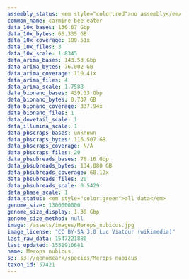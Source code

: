 ```yaml
---
assembly_status: <em style="color:red">no assembly</em>
common_name: carmine bee-eater
data_10x_bases: 130.67 Gbp
data_10x_bytes: 66.335 GB
data_10x_coverage: 100.51x
data_10x_files: 3
data_10x_scale: 1.8345
data_arima_bases: 143.53 Gbp
data_arima_bytes: 76.002 GB
data_arima_coverage: 110.41x
data_arima_files: 4
data_arima_scale: 1.7588
data_bionano_bases: 439.33 Gbp
data_bionano_bytes: 0.737 GB
data_bionano_coverage: 337.94x
data_bionano_files: 1
data_dovetail_scale: 1
data_illumina_scale: 1
data_pbscraps_bases: unknown
data_pbscraps_bytes: 116.507 GB
data_pbscraps_coverage: N/A
data_pbscraps_files: 20
data_pbsubreads_bases: 78.16 Gbp
data_pbsubreads_bytes: 134.080 GB
data_pbsubreads_coverage: 60.12x
data_pbsubreads_files: 20
data_pbsubreads_scale: 0.5429
data_phase_scale: 1
data_status: <em style="color:green">all data</em>
genome_size: 1300000000
genome_size_display: 1.30 Gbp
genome_size_method: null
image: /assets/images/Merops_nubicus.jpg
image_license: "CC BY-SA 3.0 Luc Viatour (wikimedia)"
last_raw_data: 1547221880
last_updated: 1551910681
name: Merops nubicus
s3: s3://genomeark/species/Merops_nubicus
taxon_id: 57421
---
```

